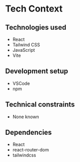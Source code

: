# Tech Context

## Technologies used
- React
- Tailwind CSS
- JavaScript
- Vite

## Development setup
- VSCode
- npm

## Technical constraints
- None known

## Dependencies
- React
- react-router-dom
- tailwindcss
